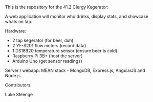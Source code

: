 This is the repository for the 41.2 Clergy Kegerator:

A web application will monitor who drinks, display stats, and showcase whats on tap.

Hardware:
- 2 tap kegerator (for beer, duh)
- 2 YF-S201 flow meters (record data)
- 1 DS18B20 temperature sensor (ensure beer is cold)
- Raspberry Pi 3B+ (host the server)
- Arduino Uno (get sensor readings)

Server / webapp:
MEAN stack - MongoDB, Express.js, AngularJS and Node.js

Contributors:

Luke Steenge
